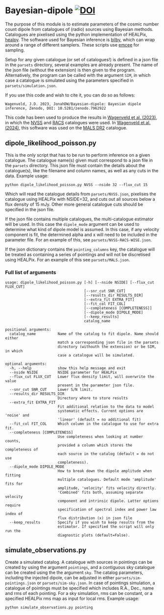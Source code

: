 # Bayesian-dipole [![DOI](https://zenodo.org/badge/DOI/10.5281/zenodo.7962922.svg)](https://doi.org/10.5281/zenodo.7962922)

The purpose of this module is to estimate parameters of the cosmic number count dipole from catalogues of (radio) sources using Bayesian methods. Catalogues are pixelised using the python implementation of HEALPix, [healpy](https://healpy.readthedocs.io/en/latest/). The software used for Bayesian inference is [bilby](https://lscsoft.docs.ligo.org/bilby/installation.html), which can wrap around a range of different samplers. These scripts use [emcee](https://emcee.readthedocs.io/en/stable/) for sampling.

Setup for any given catalogue (or set of catalogues!) is defined in a json file in the `parsets` directory, several examples are already present. The name of the json file (without the extension) is then given to the program. Alternatively, the program can be called with the argument `SIM`, in which case a catalogue is simulated using the parameters specified in `parsets/simulation.json`.

If you use this code and wish to cite it, you can do so as follows:

```
Wagenveld, J.D. 2023, JonahDW/Bayesian-dipole: Bayesian dipole inference, Zenodo, DOI: 10.5281/zenodo.7962922
```

This code has been used to produce the results in [Wagenveld et al. (2023)](https://ui.adsabs.harvard.edu/abs/2023A%26A...675A..72W/abstract), in which the [NVSS](https://www.cv.nrao.edu/nvss/) and [RACS](https://research.csiro.au/casda/the-rapid-askap-continuum-survey-stokes-i-source-catalogue-data-release-1/) catalogues were used. In [Wagenveld et al. (2024)](https://ui.adsabs.harvard.edu/abs/2024arXiv240816619W/abstract), this software was used on the [MALS DR2](https://mals.iucaa.in/releases) catalogue. 

## dipole_likelihood_poisson.py

This is the only script that has to be run to perform inference on a given catalogue. The catalogue name(s) given must correspond to a json file in the `parsets` directory. This json file must contain the details about the catalogue(s), like the filename and column names, as well as any cuts in the data. Example usage:

```python dipole_likelihood_poisson.py NVSS --nside 32 --flux_cut 15```

Which will read the catalogue details from `parsets/NVSS.json`, pixelises the catalogue using HEALPix with NSIDE=32, and cuts out all sources below a flux density of 15 mJy. Other more general catalogue cuts should be specified in the json file.

If the json file contains multiple catalogues, the multi-catalogue estimator will be used. In this case the `dipole_mode` argument can be used to determine what kind of dipole model is assumed. In this case, if any velocity component is fit, the determined alpha and x will need to be included in the parameter file. For an example of this, see `parsets/NVSS-RACS-WISE.json`.

If the json dictionary contains the `pointing_columns` key, the catalogue will be treated as containing a series of pointings and will not be discretised using HEALPix. For an example of this see `parsets/MALS.json`.

### Full list of arguments
```
usage: dipole_likelihood_poisson.py [-h] [--nside NSIDE] [--flux_cut FLUX_CUT]
                                    [--snr_cut SNR_CUT]
                                    [--results_dir RESULTS_DIR]
                                    [--extra_fit EXTRA_FIT]
                                    [--fit_col FIT_COL]
                                    [--completeness [COMPLETENESS]]
                                    [--dipole_mode DIPOLE_MODE]
                                    [--keep_results]
                                    catalog_name

positional arguments:
  catalog_name          Name of the catalog to fit dipole. Name should either
                        match a corresponding json file in the parsets
                        directory (withouth the extension) or be SIM, in which
                        case a catalogue will be simulated.

optional arguments:
  -h, --help            show this help message and exit
  --nside NSIDE         NSIDE parameter for HEALPix
  --flux_cut FLUX_CUT   Lower flux density limit, will overwrite the value
                        present in the parameter json file.
  --snr_cut SNR_CUT     Lower S/N limit.
  --results_dir RESULTS_DIR
                        Directory where to store results
  --extra_fit EXTRA_FIT
                        Fit additional relation to the data to model
                        systematic effects. Current options are 'noise' and
                        'linear' (default = no additional fit)
  --fit_col FIT_COL     Which column in the catalogue to use for extra fit.
  --completeness [COMPLETENESS]
                        Use completeness when looking at number counts,
                        provided a column which stores the completeness of
                        each source in the catalog (default = do not use
                        completeness).
  --dipole_mode DIPOLE_MODE
                        How to break down the dipole amplitude when fitting
                        multiple catalogues. Default mode 'amplitude' fits for
                        amplitude, 'velocity' fits velocity directly.
                        'Combined' fits both, assuming separate velocity
                        component and intrinsic dipole. Latter options require
                        specification of spectral index and power law index of
                        flux distribution (x) in json file
  --keep_results        Specify if you wish to keep results from the
                        estimator. If specified the script will only run the
                        diagnostic plots (default=False).
```
## simulate_observations.py

Create a simulated catalog. A catalogue with sources in pointings can be created by using the argument `pointings`, and a contiguous sky catalogue can be created using the the argument `sky`. The catalog parameters, including the injected dipole, can be adjusted in either `parsets/sim-pointings.json` or `parsets/sim-sky.json`. In case of pointings simulation, a catalogue of pointings must be specified which includes R.A., Dec., name and rms of each pointing. For a sky simulation, rms can be constant, or a specified HEALPix rms map as input for local rms. Example usage:

```python simulate_observations.py pointing```
